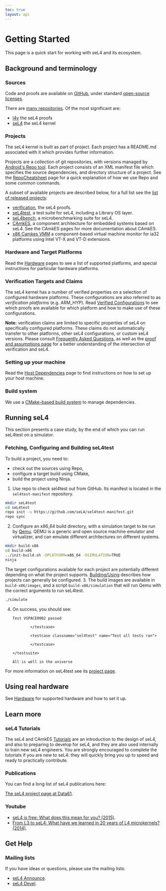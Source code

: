 ```yaml
---
toc: true
layout: api
---
```


# Getting Started

This page is a quick start for working with seL4 and its ecosystem.

## Background and terminology

### Sources

Code and proofs are available on [GitHub](https://github.com/seL4), under standard
[open-source licenses](http://sel4.systems/Info/GettingStarted/license.pml).

There are [many repositories](/MaintainedRepositories).
Of the most significant are:

- [l4v](https://github.com/seL4/l4v) the seL4 proofs
- [seL4](https://github.com/seL4/seL4) the seL4 kernel

### Projects

The seL4 kernel is built as part of project. Each project has a
README.md associated with it which provides further information.

Projects are a collection of git repositories, with versions managed by
[Android's Repo tool](http://source.android.com/source/downloading.html#installing-repo).
Each project consists of an XML manifest file which specifies the source dependencies,
and directory structure of a project.
See the [RepoCheatsheet](/RepoCheatsheet) page for a quick
explanation of how we use Repo and some common commands.

A subset of available projects are described below, for a full list see the [list of released projects](/processes/release-process#versioned-manifests):

- [verification](https://github.com/seL4/verification-manifest),
      the seL4 proofs.
- [seL4test](https://github.com/seL4/sel4test-manifest), a
      test suite for seL4, including a Library OS layer.
- [seL4bench](https://github.com/seL4/sel4bench-manifest), a
      microbenchmarking suite for seL4.
- [CAmkES](https://github.com/seL4/camkes-manifest), a
      component architecture for embedded systems based on seL4. See the
      CAmkES pages for more documentation about CAmkES.
- [x86 Camkes VMM](https://github.com/seL4/camkes-vm-examples-manifest) a
      component-based virtual machine monitor for ia32 platforms using
      Intel VT-X and VT-D extensions.

### Hardware and Target Platforms

Read the [Hardware](Hardware) pages to see a list of supported platforms,
and special instructions for particular hardware platforms.

### Verification Targets and Claims

The seL4 kernel has a number of verified properties on a selection of
configured hardware platforms. These configurations are also referred to
as *verification platforms* (e.g. ARM\_HYP). Read
[Verified Configurations](VerifiedConfigurations) to see which proofs are
available for which platform and how to make use of these
configurations.

**Note:** verification claims are limited to specific properties of seL4
on specifically configured platforms. These claims do not automatically
transfer to other platforms, other seL4 configurations, or custom seL4
versions. Please consult [Frequently Asked
Questions](FrequentlyAskedQuestions), as well as the [proof and
assumptions page](http://sel4.systems/Info/FAQ/proof.pml) for a better
understanding of the intersection of verification and seL4.

### Setting up your machine

Read the [Host Dependencies](HostDependencies) page to find instructions on how to set up
your host machine.

### Build system

We use a [CMake-based build system](/Developing/Building) to manage dependencies.

## Running seL4

This section presents a case study, by the end of which you can run seL4test on a simulator.

### Fetching, Configuring and Building seL4test

To build a project, you need to:
- check out the sources using Repo,
- configure a target build using CMake,
- build the project using Ninja.

1. Use repo to check sel4test out from GitHub. Its manifest is located in the `sel4test-manifest` repository.
```sh
mkdir seL4test
cd seL4test
repo init -u https://github.com/seL4/sel4test-manifest.git
repo sync
```
2. Configure an x86\_64 build directory, with a simulation target to be run by
[Qemu](http://www.qemu.org/). QEMU is a generic and open source
 machine emulator and virtualizer, and can emulate different
 architectures on different systems.
```sh
mkdir build-x86
cd build-x86
../init-build.sh -DPLATFORM=x86_64 -DSIMULATION=TRUE
ninja
```
The target configurations available for each project are potentially different depending on what the project supports.
[Building/Using](/Developing/Building/Using) describes how projects can generally be configured.
3. The build images are available in `build-x86/images`, and a script `build-x86/simulation`
that will run Qemu with the correct arguments to run seL4test.
```sh
./simulate
```
4. On success, you should see:
   ```
   Test VSPACE0002 passed

           </testcase>

           <testcase classname="sel4test" name="Test all tests ran">

           </testcase>

   </testsuite>

   All is well in the universe
   ```

For more information on seL4test see its [project page](/seL4Test).

## Using real hardware

See [Hardware](/Hardware) for supported hardware and how to set it up.

## Learn more

### seL4 Tutorials

The seL4 and CAmkES [Tutorials](Tutorials) are an
introduction to the design of seL4, and also to preparing to develop for
seL4, and they are also used internally to train new seL4 engineers.
You are strongly encouraged to complete the tutorials if you are new to
seL4: they will quickly bring you up to speed and ready to practically
contribute.

### Publications

You can find a long list of seL4 publications here:

[The seL4 project page at Data61](http://ts.data61.csiro.au/projects/seL4/).

### Youtube

- [seL4 is free: What does this mean for you? (2015)](https://www.youtube.com/watch?v=lRndE7rSXiI).
- [From L3 to seL4: What have we learned in 20 years of L4 microkernels? (2014)](https://www.youtube.com/watch?v=RdoaFc5-1Rk).

## Get Help

### Mailing lists

If you have ideas or questions, please use the mailing lists:

- [seL4 Announce](https://sel4.systems/lists/listinfo/announce).
- [seL4 Devel](https://sel4.systems/lists/listinfo/devel).
